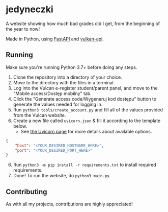 # jedyneczki
A website showing how much bad grades did I get, from the beginning of the year to now!

Made in Python, using [FastAPI](https://fastapi.tiangolo.com/) and [vulkan-api](https://github.com/kapi2289/vulcan-api).

## Running
Make sure you're running Python 3.7+ before doing any steps.

1. Clone the repository into a directory of your choice.
2. Move to the directory with the files in a terminal.
3. Log into the Vulcan e-register student/parent panel, and move to the "Mobile access/Dostęp mobilny" tab.
4. Click the "Generate access code/Wygeneruj kod dostępu" button to generate the values needed for logging in.
4. Run `python3 tools/create_account.py` and fill all of the values provided from the Vulcan website.
5. Create a new file called `uvicorn.json` & fill it according to the template below.
    - See [the Uvicorn page](https://www.uvicorn.org/#command-line-options) for more details about available options.

```json
{
    "host": "<YOUR_DESIRED_HOSTNAME_HERE>",
    "port": "<YOUR_DESIRED_PORT_HERE>"
}
```
6. Run `python3 -m pip install -r requirements.txt` to install required requirements.
7. Done! To run the website, do `python3 main.py`.

## Contributing
As with all my projects, contributions are highly appreciated!
